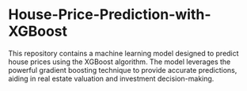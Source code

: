 # House-Price-Prediction-with-XGBoost
This repository contains a machine learning model designed to predict house prices using the XGBoost algorithm. The model leverages the powerful gradient boosting technique to provide accurate predictions, aiding in real estate valuation and investment decision-making.
